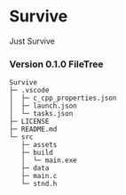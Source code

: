 # Survive
 Just Survive



### Version 0.1.0 FileTree
```
Survive
├─ .vscode
│  ├─ c_cpp_properties.json
│  ├─ launch.json
│  └─ tasks.json
├─ LICENSE
├─ README.md
└─ src
   ├─ assets
   ├─ build
   │  └─ main.exe
   ├─ data
   ├─ main.c
   └─ stnd.h

```
